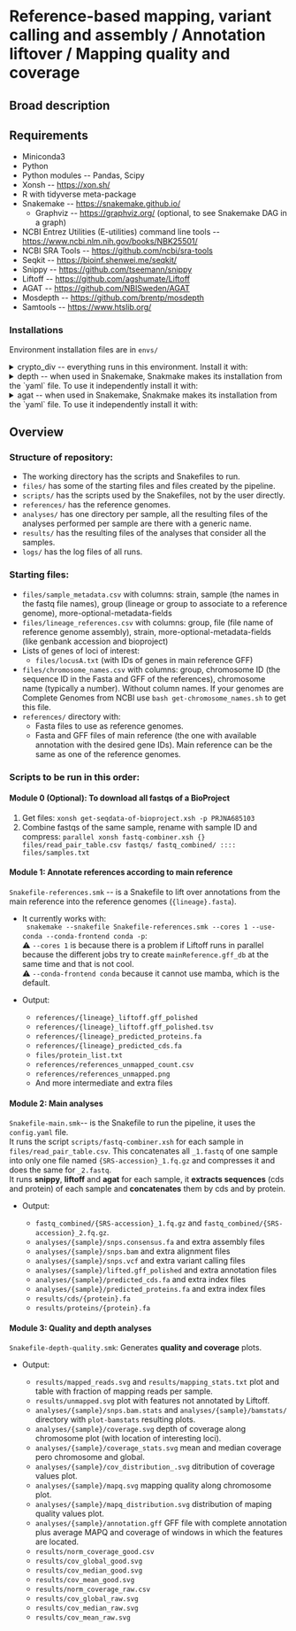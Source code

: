 
# Reference-based mapping, variant calling and assembly / Annotation liftover / Mapping quality and coverage

## Broad description


## Requirements

* Miniconda3
* Python
* Python modules -- Pandas, Scipy
* Xonsh -- https://xon.sh/
* R with tidyverse meta-package
* Snakemake -- https://snakemake.github.io/
  * Graphviz -- https://graphviz.org/ (optional, to see Snakemake DAG in a graph) 
* NCBI Entrez Utilities (E-utilities) command line tools -- https://www.ncbi.nlm.nih.gov/books/NBK25501/
* NCBI SRA Tools -- https://github.com/ncbi/sra-tools
* Seqkit -- https://bioinf.shenwei.me/seqkit/
* Snippy -- https://github.com/tseemann/snippy
* Liftoff -- https://github.com/agshumate/Liftoff
* AGAT -- https://github.com/NBISweden/AGAT
* Mosdepth -- https://github.com/brentp/mosdepth
* Samtools -- https://www.htslib.org/
  
### Installations  

Environment installation files are in `envs/`
<details>
<summary>crypto_div -- everything runs in this environment. Install it with: </summary>  

~~~
conda env create --file envs/crypto_div.yml
~~~
</details>

<details>
<summary>depth -- when used in Snakemake, Snakmake makes its installation from the `yaml` file. To use it independently install it with: </summary>

~~~ 
conda env create --file envs/depth.yml
~~~
</details>

<details>
<summary> agat -- when used in Snakemake, Snakmake makes its installation from the `yaml` file. To use it independently install it with: </summary>

Run this lines one by one:
~~~
conda create -n agat
conda activate agat
conda install perl-bioperl perl-clone perl-graph perl-lwp-simple perl-carp perl-sort-naturally perl-file-share perl-file-sharedir-install perl-moose perl-yaml perl-lwp-protocol-https -c bioconda
conda install r-base
conda install perl-statistics-r -c bioconda
cpan install bioperl List::MoreUtils Term::ProgressBar
git clone https://github.com/NBISweden/AGAT.git
perl Makefile.PL 
make
make test
make install
conda deactivate
~~~

</details>


## Overview  

### Structure of repository:  
  * The working directory has the scripts and Snakefiles to run.  
  * `files/` has some of the starting files and files created by the pipeline.
  * `scripts/` has the scripts used by the Snakefiles, not by the user directly.  
  * `references/` has the reference genomes.  
  * `analyses/` has one directory per sample, all the resulting files of the analyses performed per sample are there with a generic name.  
  * `results/` has the resulting files of the analyses that consider all the samples.  
  * `logs/` has the log files of all runs.  

### Starting files: 
  * `files/sample_metadata.csv` with columns: strain, sample (the names in the fastq file names), group (lineage or group to associate to a reference genome), more-optional-metadata-fields
  * `files/lineage_references.csv` with columns: group, file (file name of reference genome assembly), strain, more-optional-metadata-fields (like genbank accession and bioproject)
  * Lists of genes of loci of interest:  
    * `files/locusA.txt` (with IDs of genes in main reference GFF)
  * `files/chromosome_names.csv` with columns: group, chromosome ID (the sequence ID in the Fasta and GFF of the references), chromosome name (typically a number). Without column names. If your genomes are Complete Genomes from NCBI use `bash get-chromosome_names.sh` to get this file.
  * `references/` directory with:
    * Fasta files to use as reference genomes.
    * Fasta and GFF files of main reference (the one with available annotation with the desired gene IDs). Main reference can be the same as one of the reference genomes.


### Scripts to be run in this order:

#### Module 0 (Optional): To download all fastqs of a BioProject
1. Get files: `xonsh get-seqdata-of-bioproject.xsh -p PRJNA685103`   
2. Combine fastqs of the same sample, rename with sample ID and compress:
   `parallel xonsh fastq-combiner.xsh {} files/read_pair_table.csv fastqs/ fastq_combined/ :::: files/samples.txt`
   
#### Module 1: Annotate references according to main reference
`Snakefile-references.smk` -- is a Snakefile to lift over annotations from the main reference into the reference genomes (`{lineage}.fasta`).  
   * It currently works with:  
  ` snakemake --snakefile Snakefile-references.smk --cores 1 --use-conda --conda-frontend conda -p`:  
      ⚠️ `--cores 1` is because there is a problem if Liftoff runs in parallel because the different jobs try to create `mainReference.gff_db` at the same time and that is not cool.    
      ⚠️ `--conda-frontend conda` because it cannot use mamba, which is the default.  
  * Output:  

      *  `references/{lineage}_liftoff.gff_polished`
      *  `references/{lineage}_liftoff.gff_polished.tsv`
      *  `references/{lineage}_predicted_proteins.fa`
      *  `references/{lineage}_predicted_cds.fa`
      *  `files/protein_list.txt`
      *  `references/references_unmapped_count.csv`
      *  `references/references_unmapped.png`
      * And more intermediate and extra files

#### Module 2: Main analyses
`Snakefile-main.smk`-- is the Snakefile to run the pipeline, it uses the `config.yaml` file.  
It runs the script `scripts/fastq-combiner.xsh` for each sample in `files/read_pair_table.csv`. This concatenates all `_1.fastq` of one sample into only one file named `{SRS-accession}_1.fq.gz` and compresses it and does the same for `_2.fastq`.  
It runs **snippy**, **liftoff** and **agat** for each sample, it **extracts sequences** (cds and protein) of each sample and **concatenates** them by cds and by protein.

  * Output:  
    
      * `fastq_combined/{SRS-accession}_1.fq.gz` and `fastq_combined/{SRS-accession}_2.fq.gz`.
      * `analyses/{sample}/snps.consensus.fa` and extra assembly files    
      * `analyses/{sample}/snps.bam` and extra alignment files  
      * `analyses/{sample}/snps.vcf` and extra variant calling files  
      * `analyses/{sample}/lifted.gff_polished` and extra annotation files  
      * `analyses/{sample}/predicted_cds.fa`  and extra index files
      * `analyses/{sample}/predicted_proteins.fa`  and extra index files
      * `results/cds/{protein}.fa`
      * `results/proteins/{protein}.fa`

#### Module 3: Quality and depth analyses
`Snakefile-depth-quality.smk`: Generates **quality and coverage** plots.  
   * Output:  
  
     * `results/mapped_reads.svg` and `results/mapping_stats.txt` plot and table with fraction of mapping reads per sample.  
     * `results/unmapped.svg` plot with features not annotated by Liftoff.  
     * `analyses/{sample}/snps.bam.stats` and `analyses/{sample}/bamstats/` directory with `plot-bamstats` resulting plots.  
     * `analyses/{sample}/coverage.svg` depth of coverage along chromosome plot (with location of interesting loci).  
     * `analyses/{sample}/coverage_stats.svg` mean and median coverage pero chromosome and global.  
     * `analyses/{sample}/cov_distribution_.svg` ditribution of coverage values plot.  
     * `analyses/{sample}/mapq.svg` mapping quality along chromosome plot.  
     * `analyses/{sample}/mapq_distribution.svg` distribution of maping quality values plot.    
     * `analyses/{sample}/annotation.gff` GFF file with complete annotation plus average MAPQ and coverage of windows in which the features are located.    
     * `results/norm_coverage_good.csv`  
     * `results/cov_global_good.svg`  
     * `results/cov_median_good.svg`  
     * `results/cov_mean_good.svg`  
     * `results/norm_coverage_raw.csv`  
     * `results/cov_global_raw.svg`  
     * `results/cov_median_raw.svg`  
     * `results/cov_mean_raw.svg`  
 
